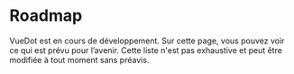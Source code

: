 # Roadmap

VueDot est en cours de développement. Sur cette page, vous pouvez voir ce qui est prévu pour l’avenir. Cette liste n'est pas exhaustive et peut être modifiée à tout moment sans préavis.

<ClientOnly>
	<Timeline
		:items="[
			{
				status: 'done',
				date: 'Novembre 2018',
				title: 'Version v1.4',
				body: 'Utilisation de l\'__architecture de plugin Vue__, amélioration de la documentation, refonte de __BirthDatepicker__, amélioration des composants existants, ajout du __typage TypeScript__ et d\'un __script de publication__.'
			},
			{
				status: 'pending',
				date: 'Novembre 2018',
				title: 'Version v1.5',
				body: 'Ajout des __thèmes__ et __réduction de la taille de la bibliothèque__ pour pouvoir passer sous 200ko.'
			},
			{
				status: 'next',
				date: 'Décembre 2018',
				title: 'Versions v1.5.x',
				body: 'Ajout de la __documentation__ pour les composants __DatePicker__ et ajout de __ListField__.'
			},
			{
				status: 'next',
				date: 'T1 2019',
				title: 'Version v1.6',
				body: 'Ajout des composants __File Upload/Download__ et __Address__.'
			},
			{
				status: 'next',
				date: 'T2 2019',
				title: 'Versions v1.6.x',
				body: '__Couverture des tests__ à 100%.'
			}
		]"
	/>
</ClientOnly>
